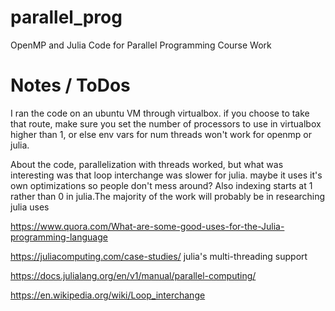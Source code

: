 # parallel_prog
OpenMP and Julia Code for Parallel Programming Course Work

# Notes / ToDos

I ran the code on an ubuntu VM through virtualbox. if you choose to take that route, make sure you set the number of processors to use in virtualbox higher than 1, or else env vars for num threads won't work for openmp or julia.

About the code, parallelization with threads worked, but what was interesting was that loop interchange was slower for julia. maybe it uses it's own optimizations so people don't mess around? Also indexing starts at 1 rather than 0 in julia.The majority of the work will probably be in researching julia uses

https://www.quora.com/What-are-some-good-uses-for-the-Julia-programming-language

https://juliacomputing.com/case-studies/ julia's multi-threading support

https://docs.julialang.org/en/v1/manual/parallel-computing/

https://en.wikipedia.org/wiki/Loop_interchange 
